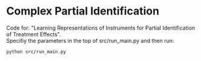 # Complex Partial Identification
Code for: "Learning Representations of Instruments for Partial Identification of Treatment Effects". \
Specifiy the parameters in the top of src/run_main.py and then run:

```
python src/run_main.py
```
